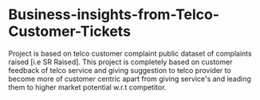 # Business-insights-from-Telco-Customer-Tickets
Project is based on telco customer complaint public dataset of complaints raised [i.e SR Raised].  This project is completely based on customer feedback of telco service and giving suggestion to telco provider to become more of customer centric apart from giving service's and leading them to higher market potential w.r.t competitor.
